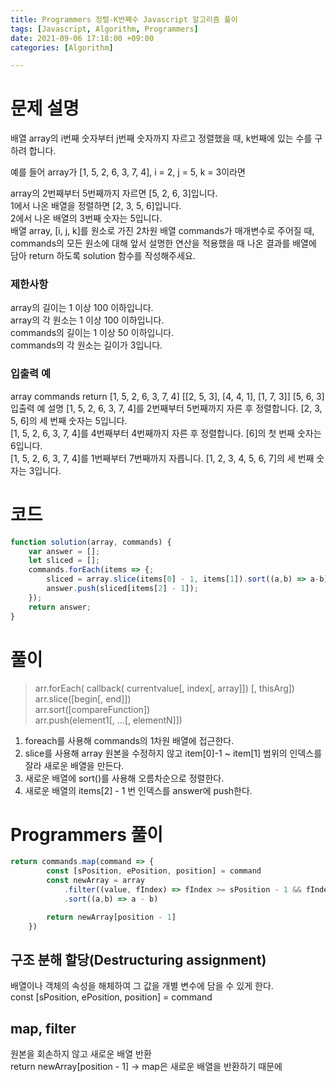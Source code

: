 ```yaml
---
title: Programmers 정렬-K번째수 Javascript 알고리즘 풀이
tags: [Javascript, Algorithm, Programmers]
date: 2021-09-06 17:18:00 +09:00
categories: [Algorithm]

---
```


# 문제 설명
배열 array의 i번째 숫자부터 j번째 숫자까지 자르고 정렬했을 때, k번째에 있는 수를 구하려 합니다.

예를 들어 array가 [1, 5, 2, 6, 3, 7, 4], i = 2, j = 5, k = 3이라면

array의 2번째부터 5번째까지 자르면 [5, 2, 6, 3]입니다.  
1에서 나온 배열을 정렬하면 [2, 3, 5, 6]입니다.  
2에서 나온 배열의 3번째 숫자는 5입니다.  
배열 array, [i, j, k]를 원소로 가진 2차원 배열 commands가 매개변수로 주어질 때, commands의 모든 원소에 대해 앞서 설명한 연산을 적용했을 때 나온 결과를 배열에 담아 return 하도록 solution 함수를 작성해주세요.  

### 제한사항
array의 길이는 1 이상 100 이하입니다.  
array의 각 원소는 1 이상 100 이하입니다.  
commands의 길이는 1 이상 50 이하입니다.  
commands의 각 원소는 길이가 3입니다.  
### 입출력 예
array	commands	return
[1, 5, 2, 6, 3, 7, 4]	[[2, 5, 3], [4, 4, 1], [1, 7, 3]]	[5, 6, 3]
입출력 예 설명
[1, 5, 2, 6, 3, 7, 4]를 2번째부터 5번째까지 자른 후 정렬합니다. [2, 3, 5, 6]의 세 번째 숫자는 5입니다.  
[1, 5, 2, 6, 3, 7, 4]를 4번째부터 4번째까지 자른 후 정렬합니다. [6]의 첫 번째 숫자는 6입니다.  
[1, 5, 2, 6, 3, 7, 4]를 1번째부터 7번째까지 자릅니다. [1, 2, 3, 4, 5, 6, 7]의 세 번째 숫자는 3입니다.  

# 코드
```js
function solution(array, commands) {
    var answer = [];
 	let sliced = [];
    commands.forEach(items => {;
        sliced = array.slice(items[0] - 1, items[1]).sort((a,b) => a-b); 
        answer.push(sliced[items[2] - 1]);
    });
    return answer;
}
```  



# 풀이
> arr.forEach( callback( currentvalue[, index[, array]]) [, thisArg])  
> arr.slice([begin[, end]])  
> arr.sort([compareFunction])  
> arr.push(element1[, ...[, elementN]])  

1. foreach를 사용해 commands의 1차원 배열에 접근한다. 
2. slice를 사용해 array 원본을 수정하지 않고 item[0]-1 ~ item[1] 범위의 인덱스를 잘라 새로운 배열을 만든다.
3. 새로운 배열에 sort()를 사용해 오름차순으로 정렬한다.
4. 새로운 배열의 items[2] - 1 번 인덱스를 answer에 push한다.

# Programmers 풀이
```js
return commands.map(command => {
        const [sPosition, ePosition, position] = command
        const newArray = array
            .filter((value, fIndex) => fIndex >= sPosition - 1 && fIndex <= ePosition - 1)
            .sort((a,b) => a - b)    

        return newArray[position - 1]
    })
```
## 구조 분해 할당(Destructuring assignment)  
배열이나 객체의 속성을 해체하여 그 값을 개별 변수에 담을 수 있게 한다.   
const [sPosition, ePosition, position] = command 
 
## map, filter
원본을 회손하지 않고 새로운 배열 반환  
return newArray[position - 1] -> map은 새로운 배열을 반환하기 때문에